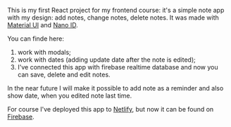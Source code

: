 This is my first React project for my frontend course: it's a simple note app with my design: add notes, change notes, delete notes. It was made with [Material UI](https://mui.com/) and [Nano ID](https://github.com/ai/nanoid).

You can finde here:

1. work with modals;
2. work with dates (adding update date after the note is edited);
3. I've connected this app with firebase realtime database and now you can save, delete and edit notes.

In the near future I will make it possible to add note as a reminder and also show date, when you edited note last time.

For course I've deployed this app to [Netlify](https://react-note-app-fot-itc.netlify.app/), but now it can be found on [Firebase](https://shoshas-note-app.web.app/).
